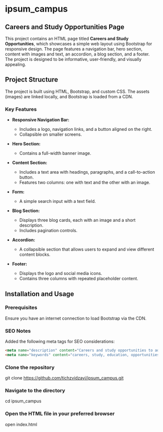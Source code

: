 # ipsum_campus

## Careers and Study Opportunities Page

This project contains an HTML page titled **Careers and Study Opportunities**, which showcases a simple web layout using Bootstrap for responsive design. The page features a navigation bar, hero section, content with images and text, an accordion, a blog section, and a footer. The project is designed to be informative, user-friendly, and visually appealing.

## Project Structure

The project is built using HTML, Bootstrap, and custom CSS. The assets (images) are linked locally, and Bootstrap is loaded from a CDN.

### Key Features
- **Responsive Navigation Bar:**
  - Includes a logo, navigation links, and a button aligned on the right.
  - Collapsible on smaller screens.
  
- **Hero Section:**
  - Contains a full-width banner image.

- **Content Section:**
  - Includes a text area with headings, paragraphs, and a call-to-action button.
  - Features two columns: one with text and the other with an image.

- **Form:**
  - A simple search input with a text field.

- **Blog Section:**
  - Displays three blog cards, each with an image and a short description.
  - Includes pagination controls.

- **Accordion:**
  - A collapsible section that allows users to expand and view different content blocks.

- **Footer:**
  - Displays the logo and social media icons.
  - Contains three columns with repeated placeholder content.

## Installation and Usage

### Prerequisites
Ensure you have an internet connection to load Bootstrap via the CDN.

### SEO Notes
Added the following meta tags for SEO considerations:

```html
<meta name="description" content="Careers and study opportunities to advance your skills.">
<meta name="keywords" content="careers, study, education, opportunities">

```

### Clone the repository
git clone https://github.com/tichzvidzayi/ipsum_campus.git

### Navigate to the directory
cd ipsum_campus

### Open the HTML file in your preferred browser
open index.html



        